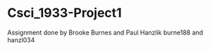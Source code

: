 Csci_1933-Project1
==================
Assignment done by Brooke Burnes and Paul Hanzlik
burne188 and hanzl034
